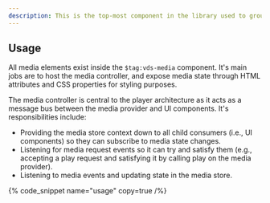 ```yaml
---
description: This is the top-most component in the library used to group media elements and control the flow of media state.
---
```


## Usage

All media elements exist inside the `$tag:vds-media` component. It's main jobs are to host the
media controller, and expose media state through HTML attributes and CSS properties for styling
purposes.

The media controller is central to the player architecture as it acts as a message bus
between the media provider and UI components. It's responsibilities include:

- Providing the media store context down to all child consumers (i.e., UI components) so they can
  subscribe to media state changes.
- Listening for media request events so it can try and satisfy them (e.g., accepting a play
  request and satisfying it by calling play on the media provider).
- Listening to media events and updating state in the media store.

{% code_snippet name="usage" copy=true  /%}
